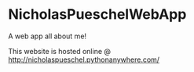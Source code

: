 # NicholasPueschelWebApp
A web app all about me!

This website is hosted online @ http://nicholaspueschel.pythonanywhere.com/
